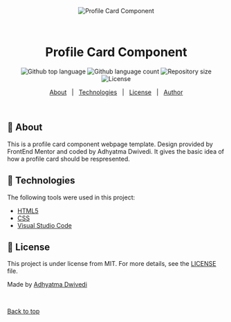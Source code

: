 <div align="center" id="top"> 
  <img src="./.github/app.gif" alt="Profile Card Component" />

  &#xa0;

  <!-- <a href="https://profilecardcomponent.netlify.app">Demo</a> -->
</div>

<h1 align="center">Profile Card Component</h1>

<p align="center">
  <img alt="Github top language" src="https://img.shields.io/github/languages/top/r00kieAd/profile-card-component?color=56BEB8">

  <img alt="Github language count" src="https://img.shields.io/github/languages/count/r00kieAd/profile-card-component?color=56BEB8">

  <img alt="Repository size" src="https://img.shields.io/github/repo-size/r00kieAd/profile-card-component?color=56BEB8">

  <img alt="License" src="https://img.shields.io/github/license/r00kieAd/profile-card-component?color=56BEB8">

  <!-- <img alt="Github issues" src="https://img.shields.io/github/issues/{{YOUR_GITHUB_USERNAME}}/profile-card-component?color=56BEB8" /> -->

  <!-- <img alt="Github forks" src="https://img.shields.io/github/forks/{{YOUR_GITHUB_USERNAME}}/profile-card-component?color=56BEB8" /> -->

  <!-- <img alt="Github stars" src="https://img.shields.io/github/stars/{{YOUR_GITHUB_USERNAME}}/profile-card-component?color=56BEB8" /> -->
</p>

<!-- Status -->

<!-- <h4 align="center"> 
	🚧  Profile Card Component 🚀 Under construction...  🚧
</h4> 

<hr> -->

<p align="center">
  <a href="#dart-about">About</a> &#xa0; | &#xa0; 
  <a href="#rocket-technologies">Technologies</a> &#xa0; | &#xa0;
  <a href="#memo-license">License</a> &#xa0; | &#xa0;
  <a href="https://github.com/{{YOUR_GITHUB_USERNAME}}" target="_blank">Author</a>
</p>

<br>

## :dart: About ##

This is a profile card component webpage template. Design provided by FrontEnd Mentor and coded by Adhyatma Dwivedi. It gives the basic idea of how a profile card should be respresented. 

## :rocket: Technologies ##

The following tools were used in this project:

- [HTML5](https://www.w3schools.com/html/)
- [CSS](https://developer.mozilla.org/en-US/docs/Web/CSS)
- [Visual Studio Code](https://pt-br.reactjs.org/)

## :memo: License ##

This project is under license from MIT. For more details, see the [LICENSE](LICENSE) file.


Made by <a href="https://github.com/r00kieAd" target="_blank">Adhyatma Dwivedi</a>

&#xa0;

<a href="#top">Back to top</a>
